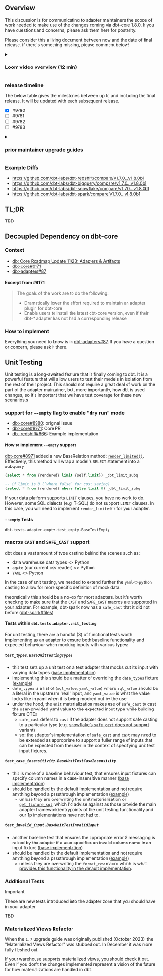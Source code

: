 ## Overview <!-- markdownlint-disable-line MD041 -->

This discussion is for communicating to adapter maintainers the scope of work needed to make use of the changes coming via dbt-core 1.8.0. If you have questions and concerns, please ask them here for posterity.

Please consider this a living document between now and the date of final release. If there's something missing, please comment below!

<details><summary>

### Loom video overview (12 min)

</summary>

TBD

</details>

### release timeline

The below table gives the milestones between up to and including the final release. It will be updated with each subsequent release.

- [x] #9780
- [ ] #9781
- [ ] #9782
- [ ] #9783

<details><summary>

### prior maintainer upgrade guides

</summary>

- #8307
- #7958
- #7213
- #6624
- #6011
- #5468

</details>

### Example Diffs

- <https://github.com/dbt-labs/dbt-redshift/compare/v1.7.0...v1.8.0b1>
- <https://github.com/dbt-labs/dbt-bigquery/compare/v1.7.0...v1.8.0b1>
- <https://github.com/dbt-labs/dbt-snowflake/compare/v1.7.0...v1.8.0b1>
- <https://github.com/dbt-labs/dbt-spark/compare/v1.7.0...v1.8.0b1>

## TL;DR

TBD


## Decoupled Dependency on dbt-core

### Context

- [dbt Core Roadmap Update 11/23: Adapters & Artifacts](https://github.com/dbt-labs/dbt-core/blob/main/docs/roadmap/2023-11-dbt-tng.md#adapters--artifacts)
- [dbt-core#9171](https://github.com/dbt-labs/dbt-core/discussions/9171)
- [dbt-adapters#87](https://github.com/dbt-labs/dbt-adapters/discussions/87)

#### Excerpt from #9171

> The goals of the work are to do the following:
>
> - Dramatically lower the effort required to maintain an adapter plugin for dbt-core
> - Enable users to install the latest dbt-core version, even if their dbt-* adapter has not had a corresponding release

### How to implement

Everything you need to know is in [dbt-adapters#87](https://github.com/dbt-labs/dbt-adapters/discussions/87). If you have a question or concern, please ask it there.

## Unit Testing

Unit testing is a long-awaited feature that is finally coming to dbt. It is a powerful feature that will allow users to test their models in isolation from the rest of their project. This should not require a great deal of work on the part of the adapter maintainer, but, more importantly, how dbt is used changes, so it's important that we have test coverage for these new scenarios.s

### support for `--empty` flag to enable "dry run" mode

- [dbt-core#8980](https://github.com/dbt-labs/dbt-core/issues/8980): original issue
- [dbt-core#8971](https://github.com/dbt-labs/dbt-core/pull/8971): Core PR
- [dbt-redshift#666](https://github.com/dbt-labs/dbt-redshift/issues/666): Example implementation

#### How to implement `--empty` support

[dbt-core#8971](https://github.com/dbt-labs/dbt-core/pull/8971) added a new BaseRelation method: [`render_limited()`](https://github.com/dbt-labs/dbt-core/blob/7967be7bb373a3c737196bc0ebbe31ef6f4ed354/core/dbt/adapters/base/relation.py#L198-L205). Effectively, this method will wrap a model's `SELECT` statement into a subquery

```sql
(select * from {rendered} limit {self.limit}) _dbt_limit_subq

-- if limit is 0 (`where false` for cost saving)
(select * from {rendered} where false limit 0) _dbt_limit_subq
```

If your data platform supports `LIMIT` clauses, you have no work to do. However, some SQL dialects (e.g. T-SQL) do not support `LIMIT` clauses. In this case, you will need to implement `render_limited()` for your adapter.

#### `--empty` Tests

`dbt.tests.adapter.empty.test_empty.BaseTestEmpty`

### macros `CAST` and `SAFE_CAST` support

dbt does a vast amount of type casting behind the scenes such as:

- data warehouse data types <> Python
- `agate` (our current csv reader) <> Python
- `YAML` <> Python

In the case of unit testing, we needed to extend further the `yaml`<>`python` casting to allow for more specific definition of mock data.

theoretically this should be a no-op for most adapters, but it's worth checking to make sure that the `CAST` and `SAFE_CAST` macros are supported in your adapter. For example, dbt-spark now has a `safe_cast` that it did not before ([dbt-spark#files](https://github.com/dbt-labs/dbt-spark/pull/976/files)).

#### Tests within `dbt.tests.adapter.unit_testing`

For unit testing, there are a handful (3) of functional tests worth implementing as an adapter to ensure both baseline functionality and expected behaviour when mocking inputs with various types:

##### `test_types.BaseUnitTestingTypes`

- this test sets up a unit test on a test adapter that mocks out its input with varying data types ([base implementation](https://github.com/dbt-labs/dbt-adapters/blob/main/dbt-tests-adapter/dbt/tests/adapter/unit_testing/test_types.py))
- implementing this should be a matter of overriding the `data_types` fixture ([example](https://github.com/dbt-labs/dbt-bigquery/blob/main/tests/functional/adapter/unit_testing/test_unit_testing.py#L9))
- `data_types` is a list of (`sql_value`, `yaml_value`) where `sql_value` should be a literal in the upstream 'real' input, and `yaml_value` is what the value looks like in yaml when it is being mocked out by the user
- under the hood, the `unit` materialization makes use of `safe_cast` to cast the user-provided yaml value to the expected input type while building fixture CTEs
    - `safe_cast` defers to `cast` if the adapter does not support safe casting to a particular type (e.g. [snowflake's `safe_cast` does not support variant](https://github.com/dbt-labs/dbt-snowflake/blob/main/dbt/include/snowflake/macros/utils/safe_cast.sql#L7))
    - so: the adapter's implementation of `safe_cast` and `cast` may need to be extended as appropriate to support a fuller range of inputs that can be expected from the user in the context of specifying unit test input fixtures.

##### `test_case_insensitivity.BaseUnitTestCaseInsensivity`

- this is more of a baseline behaviour test, that ensures input fixtures can specify column names in a case-insensitive manner ([base implementation](https://github.com/dbt-labs/dbt-adapters/blob/main/dbt-tests-adapter/dbt/tests/adapter/unit_testing/test_case_insensitivity.py))
- should be handled by the default implementation and not require anything beyond a passthrough implementation ([example](https://github.com/dbt-labs/dbt-bigquery/pull/1031/files#diff-fa16d6a4b96751c43394815126f09d409c56cc89baff1a089af16c15e55118baR59))
    - unless they are overwriting the unit materialization or [`get_fixture_sql`](https://github.com/dbt-labs/dbt-adapters/blob/35bd3629c390cf87a0e52d999679cc5e33f36c8f/dbt/include/global_project/macros/unit_test_sql/get_fixture_sql.sql#L1), which I'd advise against as those provide the main adapter framework/entrypoints of the unit testing functionality and our 1p implementations have not had to.

##### `test_invalid_input.BaseUnitTestInvalidInput`

- another baseline test that ensures the appropriate error & messaging is raised by the adapter if a user specifies an invalid column name in an input fixture ([base implementation](https://github.com/dbt-labs/dbt-adapters/blob/main/dbt-tests-adapter/dbt/tests/adapter/unit_testing/test_invalid_input.py))
- should be handled by the default implementation and not require anything beyond a passthrough implementation ([example](https://github.com/dbt-labs/dbt-bigquery/pull/1031/files#diff-fa16d6a4b96751c43394815126f09d409c56cc89baff1a089af16c15e55118baR63))
    - unless they are overwriting the `format_row` macro which is what [provides this functionality in the default implementation](https://github.com/dbt-labs/dbt-adapters/blob/35bd3629c390cf87a0e52d999679cc5e33f36c8f/dbt/include/global_project/macros/unit_test_sql/get_fixture_sql.sql#L75-L78).

### Additional Tests

> [!IMPORTANT]
These are new tests introduced into the adapter zone that you should have in your adapter.

TBD

### Materialized Views Refactor

When the `1.7` upgrade guide was originally published (October 2023), the "Materialized Views Refactor" was stubbed out. In December it was more fully fleshed out.

If your warehouse supports materialized views, you should check it out. Even if you don't the changes implemented represent a vision of the future for how materializations are handled in dbt.
